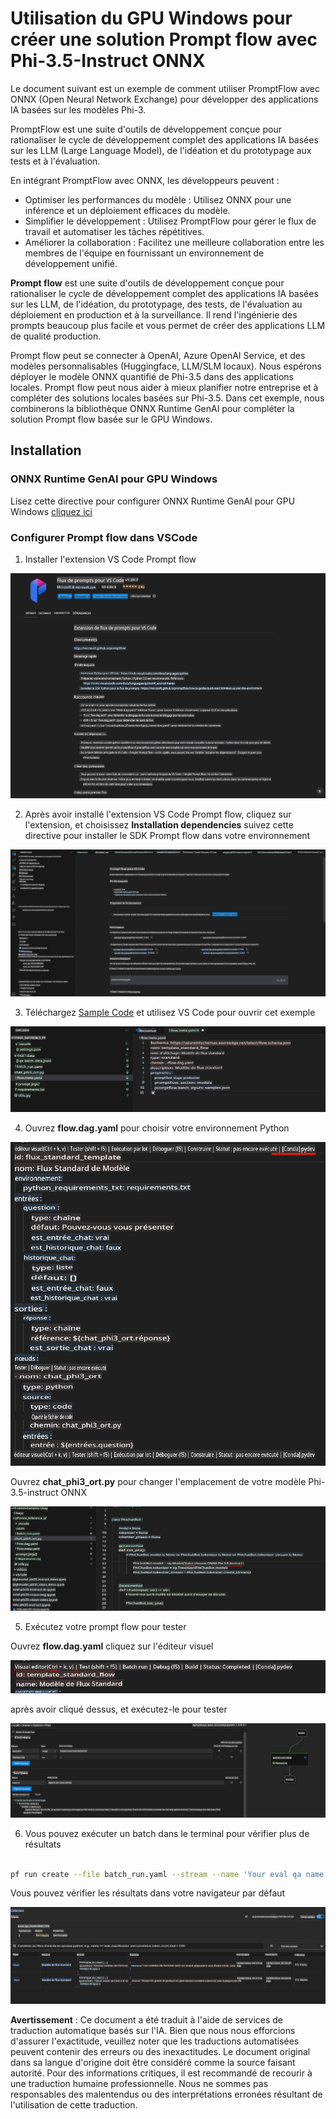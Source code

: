 # Utilisation du GPU Windows pour créer une solution Prompt flow avec Phi-3.5-Instruct ONNX 

Le document suivant est un exemple de comment utiliser PromptFlow avec ONNX (Open Neural Network Exchange) pour développer des applications IA basées sur les modèles Phi-3.

PromptFlow est une suite d'outils de développement conçue pour rationaliser le cycle de développement complet des applications IA basées sur les LLM (Large Language Model), de l'idéation et du prototypage aux tests et à l'évaluation.

En intégrant PromptFlow avec ONNX, les développeurs peuvent :

- Optimiser les performances du modèle : Utilisez ONNX pour une inférence et un déploiement efficaces du modèle.
- Simplifier le développement : Utilisez PromptFlow pour gérer le flux de travail et automatiser les tâches répétitives.
- Améliorer la collaboration : Facilitez une meilleure collaboration entre les membres de l'équipe en fournissant un environnement de développement unifié.

**Prompt flow** est une suite d'outils de développement conçue pour rationaliser le cycle de développement complet des applications IA basées sur les LLM, de l'idéation, du prototypage, des tests, de l'évaluation au déploiement en production et à la surveillance. Il rend l'ingénierie des prompts beaucoup plus facile et vous permet de créer des applications LLM de qualité production.

Prompt flow peut se connecter à OpenAI, Azure OpenAI Service, et des modèles personnalisables (Huggingface, LLM/SLM locaux). Nous espérons déployer le modèle ONNX quantifié de Phi-3.5 dans des applications locales. Prompt flow peut nous aider à mieux planifier notre entreprise et à compléter des solutions locales basées sur Phi-3.5. Dans cet exemple, nous combinerons la bibliothèque ONNX Runtime GenAI pour compléter la solution Prompt flow basée sur le GPU Windows.

## **Installation**

### **ONNX Runtime GenAI pour GPU Windows**

Lisez cette directive pour configurer ONNX Runtime GenAI pour GPU Windows [cliquez ici](./041.ORTWindowGPUGuideline.md)

### **Configurer Prompt flow dans VSCode**

1. Installer l'extension VS Code Prompt flow

![pfvscode](../../../../../translated_images/pfvscode.6a83e68c73bb1e43a139552bdf1225de2d2da09f5a3f6dbea12c5eedf7b2b346.fr.png)

2. Après avoir installé l'extension VS Code Prompt flow, cliquez sur l'extension, et choisissez **Installation dependencies** suivez cette directive pour installer le SDK Prompt flow dans votre environnement

![pfsetup](../../../../../translated_images/pfsetup.38f996cdb03932b973908d6f3488b3739c4175fe8aeb054824777b5aa5dee9b6.fr.png)

3. Téléchargez [Sample Code](../../../../../code/09.UpdateSamples/Aug/pf/onnx_inference_pf) et utilisez VS Code pour ouvrir cet exemple

![pfsample](../../../../../translated_images/pfsample.c6d81e3718c262befa23d8e77930b4711bd0a15a8dad5f11b1a079254db802ab.fr.png)

4. Ouvrez **flow.dag.yaml** pour choisir votre environnement Python

![pfdag](../../../../../translated_images/pfdag.7db581854ff4c2e201ffbea9798b8c22fb12bb1ace133317246e9b2adaad7cb9.fr.png)

   Ouvrez **chat_phi3_ort.py** pour changer l'emplacement de votre modèle Phi-3.5-instruct ONNX

![pfphi](../../../../../translated_images/pfphi.447df74b48099f692f3c1964b32a98b1dbb8270781f3bd7dc71a089a386a3124.fr.png)

5. Exécutez votre prompt flow pour tester

Ouvrez **flow.dag.yaml** cliquez sur l'éditeur visuel

![pfv](../../../../../translated_images/pfv.3a0fe62a5a8ca695864ac433c9b2ffb4825a4190caf8c372c06aa281cdef76d0.fr.png)

après avoir cliqué dessus, et exécutez-le pour tester

![pfflow](../../../../../translated_images/pfflow.613bbe61a2c9390d66fac767fdea62fc095372a228edddefa68a9cffdb266ca0.fr.png)

6. Vous pouvez exécuter un batch dans le terminal pour vérifier plus de résultats


```bash

pf run create --file batch_run.yaml --stream --name 'Your eval qa name'    

```

Vous pouvez vérifier les résultats dans votre navigateur par défaut


![pfresult](../../../../../translated_images/pfresult.d9c3d7889d3f9249a3e264f25d3016d2b15352ce1f8aab00887b1403212b28bb.fr.png)

**Avertissement** :
Ce document a été traduit à l'aide de services de traduction automatique basés sur l'IA. Bien que nous nous efforcions d'assurer l'exactitude, veuillez noter que les traductions automatisées peuvent contenir des erreurs ou des inexactitudes. Le document original dans sa langue d'origine doit être considéré comme la source faisant autorité. Pour des informations critiques, il est recommandé de recourir à une traduction humaine professionnelle. Nous ne sommes pas responsables des malentendus ou des interprétations erronées résultant de l'utilisation de cette traduction.